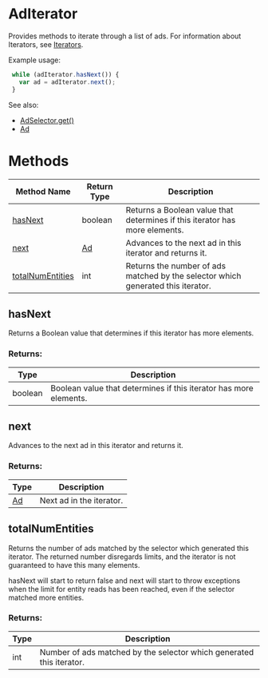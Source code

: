 # AdIterator
Provides methods to iterate through a list of ads. For information about Iterators, see [Iterators](../concepts/iterators).

Example usage:
```javascript
 while (adIterator.hasNext()) {
   var ad = adIterator.next();
 }
```

See also:
- [AdSelector.get()](./AdSelector#get)
- [Ad](./Ad)

# Methods
|Method Name|Return Type|Description|
|-|-|-
[hasNext](#hasnext)|boolean|Returns a Boolean value that determines if this iterator has more elements.
[next](#next)|[Ad](./Ad)|Advances to the next ad in this iterator and returns it.
[totalNumEntities](#totalnumentities)|int|Returns the number of ads matched by the selector which generated this iterator.

## <a name="hasnext"></a>hasNext
Returns a Boolean value that determines if this iterator has more elements.

### Returns:
|Type|Description|
|-|-
boolean|Boolean value that determines if this iterator has more elements.

## <a name="next"></a>next
Advances to the next ad in this iterator and returns it.

### Returns:
|Type|Description|
|-|-
[Ad](./Ad)|Next ad in the iterator.

## <a name="totalnumentities"></a>totalNumEntities
Returns the number of ads matched by the selector which generated this iterator. The returned number disregards limits, and the iterator is not guaranteed to have this many elements.

hasNext will start to return false and next will start to throw exceptions when the limit for entity reads has been reached, even if the selector matched more entities.

### Returns:
|Type|Description|
|-|-
int|Number of ads matched by the selector which generated this iterator.

